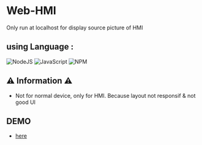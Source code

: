 # Web-HMI
Only run at localhost for display source picture of HMI 

## using Language :
![NodeJS](https://img.shields.io/badge/node.js-6DA55F?style=for-the-badge&logo=node.js&logoColor=white) ![JavaScript](https://img.shields.io/badge/javascript-%23323330.svg?style=for-the-badge&logo=javascript&logoColor=%23F7DF1E) ![NPM](https://img.shields.io/badge/NPM-%23CB3837.svg?style=for-the-badge&logo=npm&logoColor=white)

## ⚠️ Information ⚠️
- Not for normal device, only for HMI. Because layout not responsif & not good UI

## DEMO
- [here](https://mes.tierkun.online)

